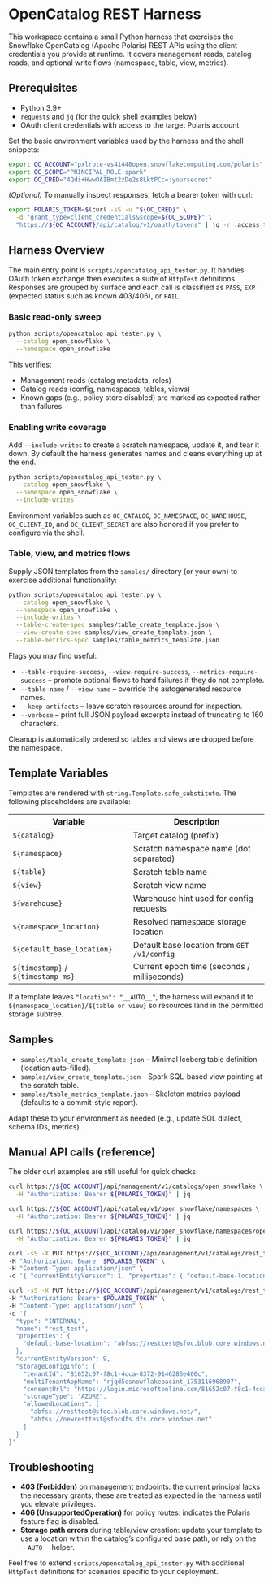 # OpenCatalog REST Harness

This workspace contains a small Python harness that exercises the Snowflake OpenCatalog (Apache Polaris) REST APIs using the client credentials you provide at runtime. It covers management reads, catalog reads, and optional write flows (namespace, table, view, metrics).

## Prerequisites

- Python 3.9+
- `requests` and `jq` (for the quick shell examples below)
- OAuth client credentials with access to the target Polaris account

Set the basic environment variables used by the harness and the shell snippets:

```bash
export OC_ACCOUNT="pxlrpte-vs41448open.snowflakecomputing.com/polaris"
export OC_SCOPE="PRINCIPAL_ROLE:spark"
export OC_CRED="4Qdi+HwwOAIBmt2zDe2s8LktPCc=:yoursecret"
```

*(Optional)* To manually inspect responses, fetch a bearer token with curl:

```bash
export POLARIS_TOKEN=$(curl -sS -u "${OC_CRED}" \
  -d "grant_type=client_credentials&scope=${OC_SCOPE}" \
  "https://${OC_ACCOUNT}/api/catalog/v1/oauth/tokens" | jq -r .access_token)
```

## Harness Overview

The main entry point is `scripts/opencatalog_api_tester.py`. It handles OAuth token exchange then executes a suite of `HttpTest` definitions. Responses are grouped by surface and each call is classified as `PASS`, `EXP` (expected status such as known 403/406), or `FAIL`.

### Basic read-only sweep

```bash
python scripts/opencatalog_api_tester.py \
  --catalog open_snowflake \
  --namespace open_snowflake
```

This verifies:
- Management reads (catalog metadata, roles)
- Catalog reads (config, namespaces, tables, views)
- Known gaps (e.g., policy store disabled) are marked as expected rather than failures

### Enabling write coverage

Add `--include-writes` to create a scratch namespace, update it, and tear it down. By default the harness generates names and cleans everything up at the end.

```bash
python scripts/opencatalog_api_tester.py \
  --catalog open_snowflake \
  --namespace open_snowflake \
  --include-writes
```

Environment variables such as `OC_CATALOG`, `OC_NAMESPACE`, `OC_WAREHOUSE`, `OC_CLIENT_ID`, and `OC_CLIENT_SECRET` are also honored if you prefer to configure via the shell.

### Table, view, and metrics flows

Supply JSON templates from the `samples/` directory (or your own) to exercise additional functionality:

```bash
python scripts/opencatalog_api_tester.py \
  --catalog open_snowflake \
  --namespace open_snowflake \
  --include-writes \
  --table-create-spec samples/table_create_template.json \
  --view-create-spec samples/view_create_template.json \
  --table-metrics-spec samples/table_metrics_template.json
```

Flags you may find useful:

- `--table-require-success`, `--view-require-success`, `--metrics-require-success` – promote optional flows to hard failures if they do not complete.
- `--table-name` / `--view-name` – override the autogenerated resource names.
- `--keep-artifacts` – leave scratch resources around for inspection.
- `--verbose` – print full JSON payload excerpts instead of truncating to 160 characters.

Cleanup is automatically ordered so tables and views are dropped before the namespace.

## Template Variables

Templates are rendered with `string.Template.safe_substitute`. The following placeholders are available:

| Variable | Description |
|----------|-------------|
| `${catalog}` | Target catalog (prefix) |
| `${namespace}` | Scratch namespace name (dot separated) |
| `${table}` | Scratch table name |
| `${view}` | Scratch view name |
| `${warehouse}` | Warehouse hint used for config requests |
| `${namespace_location}` | Resolved namespace storage location |
| `${default_base_location}` | Default base location from `GET /v1/config` |
| `${timestamp}` / `${timestamp_ms}` | Current epoch time (seconds / milliseconds) |

If a template leaves `"location": "__AUTO__"`, the harness will expand it to `${namespace_location}/${table or view}` so resources land in the permitted storage subtree.

## Samples

- `samples/table_create_template.json` – Minimal Iceberg table definition (location auto-filled).
- `samples/view_create_template.json` – Spark SQL-based view pointing at the scratch table.
- `samples/table_metrics_template.json` – Skeleton metrics payload (defaults to a commit-style report).

Adapt these to your environment as needed (e.g., update SQL dialect, schema IDs, metrics).

## Manual API calls (reference)

The older curl examples are still useful for quick checks:

```bash
curl https://${OC_ACCOUNT}/api/management/v1/catalogs/open_snowflake \
  -H "Authorization: Bearer ${POLARIS_TOKEN}" | jq

curl https://${OC_ACCOUNT}/api/catalog/v1/open_snowflake/namespaces \
  -H "Authorization: Bearer ${POLARIS_TOKEN}" | jq

curl https://${OC_ACCOUNT}/api/catalog/v1/open_snowflake/namespaces/open_snowflake \
  -H "Authorization: Bearer ${POLARIS_TOKEN}" | jq

curl -sS -X PUT https://${OC_ACCOUNT}/api/management/v1/catalogs/rest_test \
-H "Authorization: Bearer $POLARIS_TOKEN" \
-H "Content-Type: application/json" \
-d '{ "currentEntityVersion": 1, "properties": { "default-base-location": "abfss://resttest@sfoc.blob.core.windows.net/exemple" } }'

curl -sS -X PUT https://${OC_ACCOUNT}/api/management/v1/catalogs/rest_test \
-H "Authorization: Bearer $POLARIS_TOKEN" \
-H "Content-Type: application/json" \
-d '{
  "type": "INTERNAL",
  "name": "rest_test",
  "properties": {
    "default-base-location": "abfss://resttest@sfoc.blob.core.windows.net/"
  },
  "currentEntityVersion": 9,
  "storageConfigInfo": {
    "tenantId": "81652c07-f8c1-4cca-8372-9146285e400c",
    "multiTenantAppName": "rjqd5csnowflakepacint_1753116968907",
    "consentUrl": "https://login.microsoftonline.com/81652c07-f8c1-4cca-8372-9146285e400c/oauth2/authorize?client_id=f1742a88-b184-45c6-9feb-04fe2ddaee35&response_type=code",
    "storageType": "AZURE",
    "allowedLocations": [
      "abfss://resttest@sfoc.blob.core.windows.net/",
      "abfss://newresttest@sfocdfs.dfs.core.windows.net"
    ]
  }
}'
```

## Troubleshooting

- **403 (Forbidden)** on management endpoints: the current principal lacks the necessary grants; these are treated as expected in the harness until you elevate privileges.
- **406 (UnsupportedOperation)** for policy routes: indicates the Polaris feature flag is disabled.
- **Storage path errors** during table/view creation: update your template to use a location within the catalog’s configured base path, or rely on the `__AUTO__` helper.

Feel free to extend `scripts/opencatalog_api_tester.py` with additional `HttpTest` definitions for scenarios specific to your deployment.
